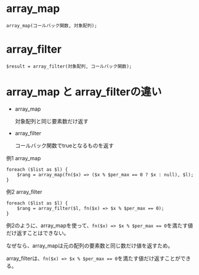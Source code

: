 # array_map

```
array_map(コールバック関数, 対象配列);
```

# array_filter

```
$result = array_filter(対象配列, コールバック関数);
```

# array_map と array_filterの違い

- array_map

  対象配列と同じ要素数だけ返す
  
- array_filter

  コールバック関数でtrueとなるものを返す


例1 array_map

```
foreach ($list as $l) {
    $rang = array_map(fn($x) => ($x % $per_max == 0 ? $x : null), $l);
}
```

例2 array_filter

```
foreach ($list as $l) {
    $rang = array_filter($l, fn($x) => $x % $per_max == 0);
}
```

例2のように、array_mapを使って、```fn($x) => $x % $per_max == 0```を満たす値だけ返すことはできない。

なぜなら、array_mapは元の配列の要素数と同じ数だけ値を返すため。

array_filterは、```fn($x) => $x % $per_max == 0```を満たす値だけ返すことができる。
